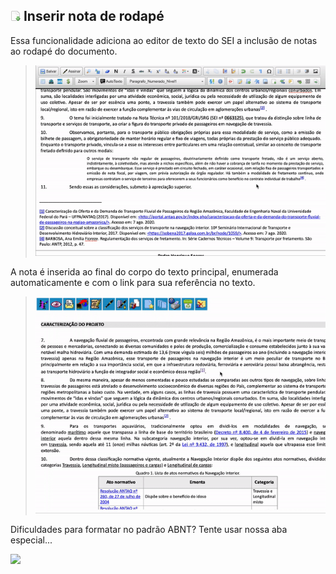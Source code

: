 ## ![SEI Pro Nota Rodapé](/img/icon-notarodape.png) Inserir nota de rodapé

Essa funcionalidade adiciona ao editor de texto do SEI a inclusão de notas ao rodapé do documento.

> ![Tela Nota Rodapé](../img/tela-notarodape.gif) 

A nota é inserida ao final do corpo do texto principal, enumerada automaticamente e com o link para sua referência no texto.

> ![Tela Nota Rodapé](../img/tela-notarodape2.gif) 

Dificuldades para formatar no padrão ABNT? Tente usar nossa aba especial...

<img src="https://github.com/pedrohsoaresadv/sei-pro/raw/master/img/tela-notarodape3.png" data-canonical-src="https://github.com/pedrohsoaresadv/sei-pro/raw/master/img/tela-notarodape3.png" width="400"/>
